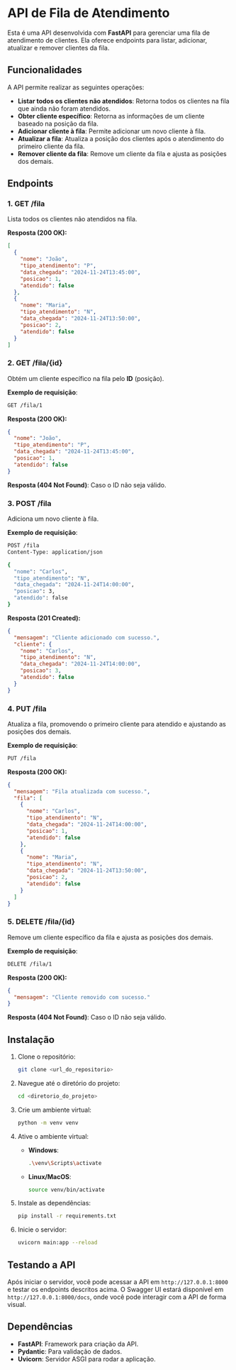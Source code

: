 # API de Fila de Atendimento

Esta é uma API desenvolvida com **FastAPI** para gerenciar uma fila de atendimento de clientes. Ela oferece endpoints para listar, adicionar, atualizar e remover clientes da fila.

## Funcionalidades

A API permite realizar as seguintes operações:

- **Listar todos os clientes não atendidos**: Retorna todos os clientes na fila que ainda não foram atendidos.
- **Obter cliente específico**: Retorna as informações de um cliente baseado na posição da fila.
- **Adicionar cliente à fila**: Permite adicionar um novo cliente à fila.
- **Atualizar a fila**: Atualiza a posição dos clientes após o atendimento do primeiro cliente da fila.
- **Remover cliente da fila**: Remove um cliente da fila e ajusta as posições dos demais.

## Endpoints

### 1. **GET /fila**
Lista todos os clientes não atendidos na fila.

**Resposta (200 OK):**
```json
[
  {
    "nome": "João",
    "tipo_atendimento": "P",
    "data_chegada": "2024-11-24T13:45:00",
    "posicao": 1,
    "atendido": false
  },
  {
    "nome": "Maria",
    "tipo_atendimento": "N",
    "data_chegada": "2024-11-24T13:50:00",
    "posicao": 2,
    "atendido": false
  }
]
```

### 2. **GET /fila/{id}**
Obtém um cliente específico na fila pelo **ID** (posição).

**Exemplo de requisição**:
```bash
GET /fila/1
```

**Resposta (200 OK):**
```json
{
  "nome": "João",
  "tipo_atendimento": "P",
  "data_chegada": "2024-11-24T13:45:00",
  "posicao": 1,
  "atendido": false
}
```

**Resposta (404 Not Found)**: Caso o ID não seja válido.

### 3. **POST /fila**
Adiciona um novo cliente à fila.

**Exemplo de requisição**:
```bash
POST /fila
Content-Type: application/json

{
  "nome": "Carlos",
  "tipo_atendimento": "N",
  "data_chegada": "2024-11-24T14:00:00",
  "posicao": 3,
  "atendido": false
}
```

**Resposta (201 Created):**
```json
{
  "mensagem": "Cliente adicionado com sucesso.",
  "cliente": {
    "nome": "Carlos",
    "tipo_atendimento": "N",
    "data_chegada": "2024-11-24T14:00:00",
    "posicao": 3,
    "atendido": false
  }
}
```

### 4. **PUT /fila**
Atualiza a fila, promovendo o primeiro cliente para atendido e ajustando as posições dos demais.

**Exemplo de requisição**:
```bash
PUT /fila
```

**Resposta (200 OK):**
```json
{
  "mensagem": "Fila atualizada com sucesso.",
  "fila": [
    {
      "nome": "Carlos",
      "tipo_atendimento": "N",
      "data_chegada": "2024-11-24T14:00:00",
      "posicao": 1,
      "atendido": false
    },
    {
      "nome": "Maria",
      "tipo_atendimento": "N",
      "data_chegada": "2024-11-24T13:50:00",
      "posicao": 2,
      "atendido": false
    }
  ]
}
```

### 5. **DELETE /fila/{id}**
Remove um cliente específico da fila e ajusta as posições dos demais.

**Exemplo de requisição**:
```bash
DELETE /fila/1
```

**Resposta (200 OK):**
```json
{
  "mensagem": "Cliente removido com sucesso."
}
```

**Resposta (404 Not Found)**: Caso o ID não seja válido.

## Instalação

1. Clone o repositório:
   ```bash
   git clone <url_do_repositorio>
   ```

2. Navegue até o diretório do projeto:
   ```bash
   cd <diretorio_do_projeto>
   ```

3. Crie um ambiente virtual:
   ```bash
   python -m venv venv
   ```

4. Ative o ambiente virtual:
   - **Windows**:
     ```bash
     .\venv\Scripts\activate
     ```
   - **Linux/MacOS**:
     ```bash
     source venv/bin/activate
     ```

5. Instale as dependências:
   ```bash
   pip install -r requirements.txt
   ```

6. Inicie o servidor:
   ```bash
   uvicorn main:app --reload
   ```

## Testando a API

Após iniciar o servidor, você pode acessar a API em `http://127.0.0.1:8000` e testar os endpoints descritos acima. O Swagger UI estará disponível em `http://127.0.0.1:8000/docs`, onde você pode interagir com a API de forma visual.

## Dependências

- **FastAPI**: Framework para criação da API.
- **Pydantic**: Para validação de dados.
- **Uvicorn**: Servidor ASGI para rodar a aplicação.


